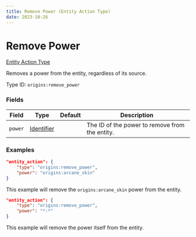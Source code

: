 ```yaml
---
title: Remove Power (Entity Action Type)
date: 2023-10-26
---
```



#	Remove Power

[Entity Action Type](../entity_action_types.md)

Removes a power from the entity, regardless of its source.

Type ID: `origins:remove_power`


###	Fields

Field | Type | Default | Description
------|------|---------|------------
`power` | [Identifier](../data_types/identifier.md) | | The ID of the power to remove from the entity.


###	Examples

```json
"entity_action": {
	"type": "origins:remove_power",
	"power": "origins:arcane_skin"
}
```

This example will remove the `origins:arcane_skin` power from the entity.
<br>


```json
"entity_action": {
	"type": "origins:remove_power",
	"power": "*:*"
}
```

This example will remove the power itself from the entity.
